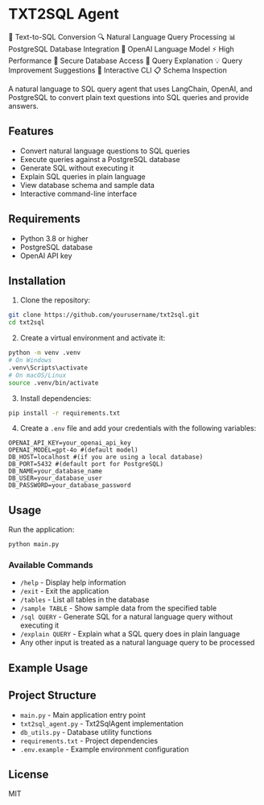 # TXT2SQL Agent
🤖 Text-to-SQL Conversion
🔍 Natural Language Query Processing
📊 PostgreSQL Database Integration
🧠 OpenAI Language Model
⚡ High Performance
🔐 Secure Database Access
📝 Query Explanation
💡 Query Improvement Suggestions
🔄 Interactive CLI
📋 Schema Inspection

A natural language to SQL query agent that uses LangChain, OpenAI, and PostgreSQL to convert plain text questions into SQL queries and provide answers.

## Features
- Convert natural language questions to SQL queries
- Execute queries against a PostgreSQL database
- Generate SQL without executing it
- Explain SQL queries in plain language
- View database schema and sample data
- Interactive command-line interface

## Requirements

- Python 3.8 or higher
- PostgreSQL database
- OpenAI API key

## Installation

1. Clone the repository:
```bash
git clone https://github.com/yourusername/txt2sql.git
cd txt2sql
```

2. Create a virtual environment and activate it:
```bash
python -m venv .venv
# On Windows
.venv\Scripts\activate
# On macOS/Linux
source .venv/bin/activate
```

3. Install dependencies:
```bash
pip install -r requirements.txt
```

4. Create a `.env` file and add your credentials with the following variables:
```
OPENAI_API_KEY=your_openai_api_key
OPENAI_MODEL=gpt-4o #(default model)
DB_HOST=localhost #(if you are using a local database)
DB_PORT=5432 #(default port for PostgreSQL)
DB_NAME=your_database_name
DB_USER=your_database_user
DB_PASSWORD=your_database_password
```

## Usage

Run the application:

```bash
python main.py
```

### Available Commands

- `/help` - Display help information
- `/exit` - Exit the application
- `/tables` - List all tables in the database
- `/sample TABLE` - Show sample data from the specified table
- `/sql QUERY` - Generate SQL for a natural language query without executing it
- `/explain QUERY` - Explain what a SQL query does in plain language
- Any other input is treated as a natural language query to be processed

## Example Usage



## Project Structure





- `main.py` - Main application entry point
- `txt2sql_agent.py` - Txt2SqlAgent implementation
- `db_utils.py` - Database utility functions
- `requirements.txt` - Project dependencies
- `.env.example` - Example environment configuration

## License

MIT
